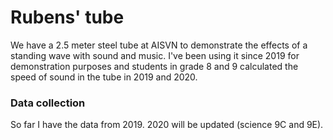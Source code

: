 # Rubens' tube

We have a 2.5 meter steel tube at AISVN to demonstrate the effects of a standing wave with sound and music. I've been using it since 2019 for demonstration purposes and students in grade 8 and 9 calculated the speed of sound in the tube in 2019 and 2020.

### Data collection

So far I have the data from 2019. 2020 will be updated (science 9C and 9E).
